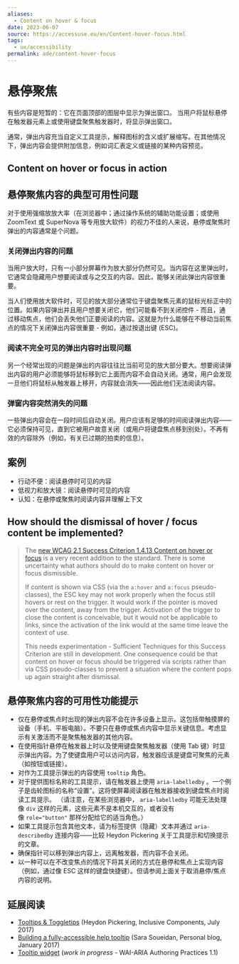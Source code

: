 ```yaml
---
aliases:
  - Content on hover & focus
date: 2023-06-07
source: https://accessuse.eu/en/Content-hover-focus.html
tags:
  - ux/accessibility
permalink: ade/content-hover-focus
---
```

# 悬停聚焦

有些内容是短暂的：它在页面顶部的图层中显示为弹出窗口。
当用户将鼠标悬停在触发器元素上或使用键盘聚焦触发器时，将显示弹出窗口。

通常，弹出内容充当自定义工具提示，解释图标的含义或扩展缩写。在其他情况下，弹出内容会提供附加信息，例如词汇表定义或链接的某种内容预览。

## Content on hover or focus in action

## 悬停聚焦内容的典型可用性问题

对于使用强缩放放大率（在浏览器中；通过操作系统的辅助功能设置；或使用 ZoomText 或 SuperNova 等专用放大软件）的视力不佳的人来说，悬停或聚焦时弹出的内容通常是个问题。

### 关闭弹出内容的问题

当用户放大时，只有一小部分屏幕作为放大部分仍然可见。当内容在这里弹出时，它通常会隐藏用户想要阅读或与之交互的内容。因此，能够关闭此弹出内容很重要。

当人们使用放大软件时，可见的放大部分通常位于键盘聚焦元素的鼠标光标正中的位置。如果内容弹出并且用户想要关闭它，他们可能看不到关闭控件 - 而且，通过移动焦点，他们会丢失他们正要阅读的内容。这就是为什么能够在不移动当前焦点的情况下关闭弹出内容很重要 - 例如，通过按退出键 (ESC)。

### 阅读不完全可见的弹出内容时出现问题

另一个经常出现的问题是弹出的内容往往比当前可见的放大部分要大。想要阅读弹出内容的用户必须能够将鼠标移到它上面而内容不会自动关闭。通常，用户会发现一旦他们将鼠标从触发器上移开，内容就会消失——因此他们无法阅读内容。

### 弹窗内容突然消失的问题

一些弹出内容会在一段时间后自动关闭。用户应该有足够的时间阅读弹出内容——它必须保持可见，直到它被用户故意关闭（或用户将键盘焦点移到别处）。不再有效的内容除外（例如，有关已过期的拍卖的信息）。

## 案例

- 行动不便：阅读悬停时可见的内容
- 低视力和放大镜：阅读悬停时可见的内容
- 认知：在悬停或聚焦时阅读内容并理解上下文

## How should the dismissal of hover / focus content be implemented?

>The [new WCAG 2.1 Success Criterion 1.4.13 Content on hover or focus](https://www.w3.org/TR/WCAG21/#content-on-hover-or-focus) is a very recent addition to the standard. There is some uncertainty what authors should do to make content on hover or focus dismissible.
>
>If content is shown via CSS (via the `a:hover` and `a:focus` pseudo-classes), the ESC key may not work properly when the focus still hovers or rest on the trigger. It would work if the pointer is moved over the content, away from the trigger. Activation of the trigger to close the content is conceivable, but it would not be applicable to links, since the activation of the link would at the same time leave the context of use.
>
>This needs experimentation - Sufficient Techniques for this Success Criterion are still in development. One consequence could be that content on hover or focus should be triggered via scripts rather than via CSS pseudo-classes to prevent a situation where the content pops up again straight after dismissal.

## 悬停聚焦内容的可用性功能提示

- 仅在悬停或焦点时出现的弹出内容不会在许多设备上显示。这包括带触摸屏的设备（手机、平板电脑）。不要只在悬停或焦点内容中显示关键信息。考虑显示有关激活而不是聚焦触发器的其他内容。
- 在使用指针悬停在触发器上时以及使用键盘聚焦触发器（使用 Tab 键）时显示弹出内容。为了使键盘用户可以访问内容，触发器应该是键盘可聚焦的元素（如按钮或链接）。
- 对作为工具提示弹出的内容使用 `tooltip` 角色。
- 对于提供图标名称的工具提示，请在触发器上使用 `aria-labelledby` 。一个例子是齿轮图标的名称“设置”。这将使屏幕阅读器在触发器接收到键盘焦点时阅读工具提示。 （请注意，在某些浏览器中， `aria-labelledby` 可能无法处理像 `div` 这样的元素，这些元素不是本机交互的，或者没有像 `role="button"` 那样分配给它的适当角色。）
- 如果工具提示包含其他文本，请为标签提供（隐藏）文本并通过 `aria-describedby` 连接内容——比较 Heydon Pickering 关于工具提示和切换提示的文章。
- 确保指针可以移到弹出内容上，远离触发器，而内容不会关闭。
- 以一种可以在不改变焦点的情况下将其关闭的方式在悬停和焦点上实现内容（例如，通过像 ESC 这样的键盘快捷键）。但请参阅上面关于取消悬停/焦点内容的说明。

## 延展阅读

- [Tooltips & Toggletips](https://inclusive-components.design/tooltips-toggletips/) (Heydon Pickering, Inclusive Components, July 2017)
- [Building a fully-accessible help tooltip](https://www.sarasoueidan.com/blog/accessible-tooltips/) (Sara Soueidan, Personal blog, January 2017)
- [Tooltip widget](https://www.w3.org/TR/wai-aria-practices-1.1/#tooltip) (_work in progress_ - WAI-ARIA Authoring Practices 1.1)